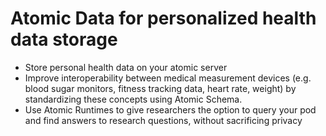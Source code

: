 # Atomic Data for personalized health data storage

- Store personal health data on your atomic server
- Improve interoperability between medical measurement devices (e.g. blood sugar monitors, fitness tracking data, heart rate, weight) by standardizing these concepts using Atomic Schema.
- Use Atomic Runtimes to give researchers the option to query your pod and find answers to research questions, without sacrificing privacy
